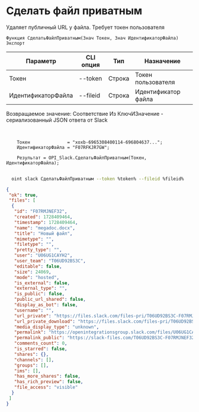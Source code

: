 ﻿---
sidebar_position: 6
---

# Сделать файл приватным
 Удаляет публичный URL у файла. Требует токен пользователя



`Функция СделатьФайлПриватным(Знач Токен, Знач ИдентификаторФайла) Экспорт`

  | Параметр | CLI опция | Тип | Назначение |
  |-|-|-|-|
  | Токен | --token | Строка | Токен пользователя |
  | ИдентификаторФайла | --fileid | Строка | Идентификатор файла |

  
  Возвращаемое значение:   Соответствие Из КлючИЗначение - сериализованный JSON ответа от Slack

<br/>




```bsl title="Пример кода"
    Токен              = "xoxb-6965308400114-696804637...";
    ИдентификаторФайла = "F07RFKJR7GW";

    Результат = OPI_Slack.СделатьФайлПриватным(Токен, ИдентификаторФайла);
```



```sh title="Пример команды CLI"
    
  oint slack СделатьФайлПриватным --token %token% --fileid %fileid%

```

```json title="Результат"
{
 "ok": true,
 "files": [
  {
   "id": "F07RMJNEF32",
   "created": 1728409464,
   "timestamp": 1728409464,
   "name": "megadoc.docx",
   "title": "Новый файл",
   "mimetype": "",
   "filetype": "",
   "pretty_type": "",
   "user": "U06UG1CAYH2",
   "user_team": "T06UD92BS3C",
   "editable": false,
   "size": 24069,
   "mode": "hosted",
   "is_external": false,
   "external_type": "",
   "is_public": false,
   "public_url_shared": false,
   "display_as_bot": false,
   "username": "",
   "url_private": "https://files.slack.com/files-pri/T06UD92BS3C-F07RMJNEF32/megadoc.docx",
   "url_private_download": "https://files.slack.com/files-pri/T06UD92BS3C-F07RMJNEF32/download/megadoc.docx",
   "media_display_type": "unknown",
   "permalink": "https://openintegrationsgroup.slack.com/files/U06UG1CAYH2/F07RMJNEF32/megadoc.docx",
   "permalink_public": "https://slack-files.com/T06UD92BS3C-F07RMJNEF32-40bbd2cc47",
   "comments_count": 0,
   "is_starred": false,
   "shares": {},
   "channels": [],
   "groups": [],
   "ims": [],
   "has_more_shares": false,
   "has_rich_preview": false,
   "file_access": "visible"
  }
 ]
}
```
